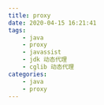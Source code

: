 ```yaml
---
title: proxy
date: 2020-04-15 16:21:41
tags:
    - java
    - proxy
    - javassist
    - jdk 动态代理
    - cglib 动态代理
categories:
    - java
    - proxy
---
```

